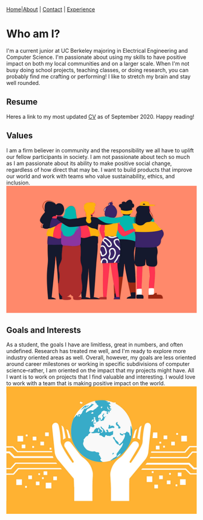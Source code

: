 [Home](index.html)|[About](about.html) | [Contact](contact.html) | [Experience](experience.html)

# Who am I?

I'm a current junior at UC Berkeley majoring in Electrical Engineering and Computer Science. I'm passionate about using my skills to have positive impact on both my local communities and on a larger scale. When I'm not busy doing school projects, teaching classes, or doing research, you can probably find me crafting or performing! I like to stretch my brain and stay well rounded.

## Resume
Heres a link to my most updated [CV](CV_website.pdf) as of September 2020. Happy reading!

## Values

I am a firm believer in community and the responsibility we all have to uplift our fellow participants in society. I am not passionate about tech so much as I am passionate about its ability to make positive social change, regardless of how direct that may be. I want to build products that improve our world and work with teams who value sustainability, ethics, and inclusion.
![Values image](images/values2.png)

## Goals and Interests

As a student, the goals I have are limitless, great in numbers, and often undefined. Research has treated me well, and I'm ready to explore more industry oriented areas as well. Overall, however, my goals are less oriented around career milestones or working in specific subdivisions of computer science–rather, I am oriented on the impact that my projects might have. All I want is to work on projects that I find valuable and interesting. I would love to work with a team that is making positive impact on the world.
![Goals image](images/goals2.jpg)
